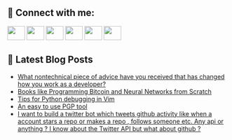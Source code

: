 ## 🔎 Connect with me:
[<img height="32" width="40" src="https://cdn.jsdelivr.net/npm/simple-icons@v5/icons/telegram.svg" />](https://t.me/bullbesh)
[<img height="32" width="40" src="https://cdn.jsdelivr.net/npm/simple-icons@v5/icons/vk.svg" />](https://vk.com/bullbesh)
[<img height="32" width="40" src="https://cdn.jsdelivr.net/npm/simple-icons@v5/icons/twitter.svg" />](https://twitter.com/bullbesh1)
[<img height="32" width="40" src="https://cdn.jsdelivr.net/npm/simple-icons@v5/icons/instagram.svg" />](https://www.instagram.com/bullbesh)
[<img height="32" width="40" src="https://cdn.jsdelivr.net/npm/simple-icons@v5/icons/reddit.svg" />](https://www.reddit.com/user/bullbesh)
[<img height="32" width="40" src="https://cdn.jsdelivr.net/npm/simple-icons@v5/icons/youtube.svg" />](https://www.youtube.com/channel/UCtfjRs6uzgq5mfm8S06WTcg)

## 📕 Latest Blog Posts
<!-- BLOG-POST-LIST:START -->
- [What nontechnical piece of advice have you received that has changed how you work as a developer?](https://www.reddit.com/r/Python/comments/u0431h/what_nontechnical_piece_of_advice_have_you/)
- [Books like Programming Bitcoin and Neural Networks from Scratch](https://www.reddit.com/r/Python/comments/u03s24/books_like_programming_bitcoin_and_neural/)
- [Tips for Python debugging in Vim](https://www.reddit.com/r/Python/comments/u03d4y/tips_for_python_debugging_in_vim/)
- [An easy to use PGP tool](https://www.reddit.com/r/Python/comments/u02g7d/an_easy_to_use_pgp_tool/)
- [I want to build a twitter bot which tweets github activity like when a account stars a repo or makes a repo , follows someone etc. Any api or anything ? I know about the Twitter API but what about github ?](https://www.reddit.com/r/Python/comments/u020ct/i_want_to_build_a_twitter_bot_which_tweets_github/)
<!-- BLOG-POST-LIST:END -->
